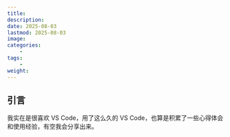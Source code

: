 ```yaml
---
title: 
description: 
date: 2025-08-03
lastmod: 2025-08-03
image: 
categories:
    - 
tags:
    - 
weight: 
---
```


## 引言

我实在是很喜欢 VS Code，用了这么久的 VS Code，也算是积累了一些心得体会和使用经验，有空我会分享出来。
